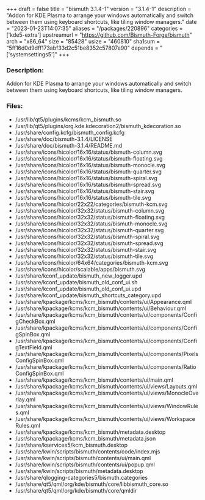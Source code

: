 +++
draft = false
title = "bismuth 3.1.4-1"
version = "3.1.4-1"
description = "Addon for KDE Plasma to arrange your windows automatically and switch between them using keyboard shortcuts, like tiling window managers."
date = "2023-01-23T14:07:35"
aliases = "/packages/220896"
categories = ['kde5-extra']
upstreamurl = "https://github.com/Bismuth-Forge/bismuth"
arch = "x86_64"
size = "85428"
usize = "460810"
sha1sum = "5ff16d0d9dff173abf33d2c51be8352c57807e90"
depends = "['systemsettings5']"
+++
### Description: 
Addon for KDE Plasma to arrange your windows automatically and switch between them using keyboard shortcuts, like tiling window managers.

### Files: 
* /usr/lib/qt5/plugins/kcms/kcm_bismuth.so
* /usr/lib/qt5/plugins/org.kde.kdecoration2/bismuth_kdecoration.so
* /usr/share/config.kcfg/bismuth_config.kcfg
* /usr/share/doc/bismuth-3.1.4/LICENSE
* /usr/share/doc/bismuth-3.1.4/README.md
* /usr/share/icons/hicolor/16x16/status/bismuth-column.svg
* /usr/share/icons/hicolor/16x16/status/bismuth-floating.svg
* /usr/share/icons/hicolor/16x16/status/bismuth-monocle.svg
* /usr/share/icons/hicolor/16x16/status/bismuth-quarter.svg
* /usr/share/icons/hicolor/16x16/status/bismuth-spiral.svg
* /usr/share/icons/hicolor/16x16/status/bismuth-spread.svg
* /usr/share/icons/hicolor/16x16/status/bismuth-stair.svg
* /usr/share/icons/hicolor/16x16/status/bismuth-tile.svg
* /usr/share/icons/hicolor/22x22/categories/bismuth-kcm.svg
* /usr/share/icons/hicolor/32x32/status/bismuth-column.svg
* /usr/share/icons/hicolor/32x32/status/bismuth-floating.svg
* /usr/share/icons/hicolor/32x32/status/bismuth-monocle.svg
* /usr/share/icons/hicolor/32x32/status/bismuth-quarter.svg
* /usr/share/icons/hicolor/32x32/status/bismuth-spiral.svg
* /usr/share/icons/hicolor/32x32/status/bismuth-spread.svg
* /usr/share/icons/hicolor/32x32/status/bismuth-stair.svg
* /usr/share/icons/hicolor/32x32/status/bismuth-tile.svg
* /usr/share/icons/hicolor/64x64/categories/bismuth-kcm.svg
* /usr/share/icons/hicolor/scalable/apps/bismuth.svg
* /usr/share/kconf_update/bismuth_new_logger.upd
* /usr/share/kconf_update/bismuth_old_conf_ui.sh
* /usr/share/kconf_update/bismuth_old_conf_ui.upd
* /usr/share/kconf_update/bismuth_shortcuts_category.upd
* /usr/share/kpackage/kcms/kcm_bismuth/contents/ui/Appearance.qml
* /usr/share/kpackage/kcms/kcm_bismuth/contents/ui/Behaviour.qml
* /usr/share/kpackage/kcms/kcm_bismuth/contents/ui/components/ConfigCheckBox.qml
* /usr/share/kpackage/kcms/kcm_bismuth/contents/ui/components/ConfigSpinBox.qml
* /usr/share/kpackage/kcms/kcm_bismuth/contents/ui/components/ConfigTextField.qml
* /usr/share/kpackage/kcms/kcm_bismuth/contents/ui/components/PixelsConfigSpinBox.qml
* /usr/share/kpackage/kcms/kcm_bismuth/contents/ui/components/RatioConfigSpinBox.qml
* /usr/share/kpackage/kcms/kcm_bismuth/contents/ui/main.qml
* /usr/share/kpackage/kcms/kcm_bismuth/contents/ui/views/Layouts.qml
* /usr/share/kpackage/kcms/kcm_bismuth/contents/ui/views/MonocleOverlay.qml
* /usr/share/kpackage/kcms/kcm_bismuth/contents/ui/views/WindowRules.qml
* /usr/share/kpackage/kcms/kcm_bismuth/contents/ui/views/WorkspaceRules.qml
* /usr/share/kpackage/kcms/kcm_bismuth/metadata.desktop
* /usr/share/kpackage/kcms/kcm_bismuth/metadata.json
* /usr/share/kservices5/kcm_bismuth.desktop
* /usr/share/kwin/scripts/bismuth/contents/code/index.mjs
* /usr/share/kwin/scripts/bismuth/contents/ui/main.qml
* /usr/share/kwin/scripts/bismuth/contents/ui/popup.qml
* /usr/share/kwin/scripts/bismuth/metadata.desktop
* /usr/share/qlogging-categories5/bismuth.categories
* /usr/share/qt5/qml/org/kde/bismuth/core/libbismuth_core.so
* /usr/share/qt5/qml/org/kde/bismuth/core/qmldir
